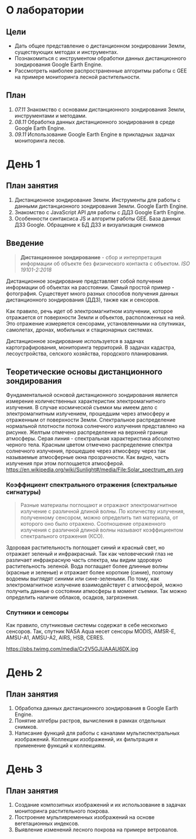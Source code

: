 # О лаборатории

## Цели
* Дать общее представление о дистанционном зондировании Земли, существующих методах и инструментах.
* Познакомиться с инструментом обработки данных дистанционного зондирования Google Earth Engine.
* Рассмотреть наиболее распространенные алгоритмы работы с GEE на примере мониторинга лесной растительности.

## План
1. *07.11* Знакомство с основами дистанционного зондирования Земли, инструментами и методами.
2. *08.11* Обработка данных дистанционного зондирования в среде Google Earth Engine.
3. *09.11* Использование Google Earth Engine в прикладных задачах мониторинга лесов.

# День 1
## План занятия
1. Дистанционное зондирование Земли. Инструменты для работы с данными дистанционного зондирования Земли. Google Earth Engine. 
2. Знакомство с JavaScript API для работы с ДДЗ Google Earth Engine.
3. Особенности синтаксиса JS и алгоритм работы GEE. База данных ДЗЗ Google. Обращение к БД ДЗЗ и визуализация снимков

##

## Введение
> **Дистанционное зондирование** - сбор и интерпретация информации об объекте без физического контакта с объектом.
> *ISO 19101-2:2018*

Дистанционное зондирование представляет собой получение информации об объектах на расстоянии.
Самый простой пример - фотография.
Существует много разных способов получения данных дистанционного зондирования (ДДЗ), также как и сенсоров.

Как правило, речь идет об электромагнитном излучении, которое отражается от поверхности Земли и объектов, расположенных на ней.
Это отражение измеряется сенсорами, установленными на спутниках, самолетах, дронах, мобильных и стационарных системах.

Дистанционное зондирование используется в задачах картографирования, мониторинга территорий.
В задачах кадастра, лесоустройства, селского хозяйства, городского планирования.

## Теоретические основы дистанционного зондирования
Фундаментальной основой дистанционного зондирования является измерение количественных характеристик электромагнитного излучения.
В случае космической съемки мы имеем дело с электромагнитным излучением, прошедшим через атмосферу и отраженным от поверхности Земли.
Спектральное распределение нормальной плотности потока солнечного излучения представлено на рисунке.
Желтым отмечено распределение на верхней границе атмосферы.
Серая линия - спектральная характеристика абсолютно черного тела.
Красным цветом отмечено распределение спектра солнечного излучения, прошедшее через атмосферу через так называемые атмосферные окна прозрачности.
Как видно, часть излучения при этом поглощается атмосферой.
https://en.wikipedia.org/wiki/Sunlight#/media/File:Solar_spectrum_en.svg

### Коэффициент спектрального отражения (спектральные сигнатуры)
> Разные материалы поглощают и отражают электромагнитное излучение с различной длиной волны.
По количеству излучения, полученному сенсором, можно определить тип материала, от которого оно было отражено.
Соотношение отраженного излучения с различной длиной волны называют коэффициентом спектрального отражения (КСО).

Здоровая растительность поглощает синий и красный свет, но отражает зеленый и инфракрасный.
Так как человеческий глаз не различает инфракрасную часть спектра, мы видим здоровую растительность зеленой.
Вода поглащает более длинные волны (красные и зеленые) и отражает более короткие (синие), поэтому водоемы выглядят синими или сине-зелеными.
По тому, как электромагнитное излучение взаимодействует с атмосферой, можно получить данные о состоянии атмосферы в момент съемки.
Так можно определить наличие облаков, осадков, загрязнения.

### Спутники и сенсоры
Как правило, спутниковые системы содержат в себе несколько сенсоров.
Так, спутник NASA Aqua несет сенсоры MODIS, AMSR-E, AMSU-A1, AMSU-A2, AIRS, HSB, CERES.

https://pbs.twimg.com/media/Cr2V5GJUAAAU6DX.jpg

# День 2
## План занятия
1. Обработка данных дистанционного зондирования в Google Earth Engine.
2. Понятие алгебры растров, вычисления в рамках отдельных снимков.
3. Написание функций для работы с каналами мультиспектральных изображений. Коллекции изображений, их фильтрация и применение функций к коллекциям.

# День 3
## План занятия
1. Создание композитных изображений и их использование в задачах мониторинга растительного покрова.
2. Построение мультивременных изображений на основе вегетационных индексов.
3. Выявление изменений лесного покрова на примере ветровалов.
